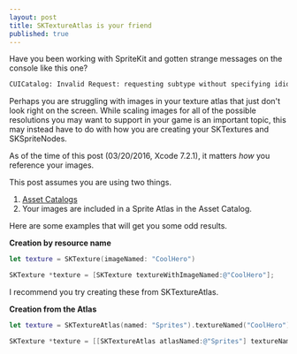 ```yaml
---
layout: post
title: SKTextureAtlas is your friend
published: true
---
```


Have you been working with SpriteKit and gotten strange messages on the console like this one? 

```bash
CUICatalog: Invalid Request: requesting subtype without specifying idiom
```

Perhaps you are struggling with images in your texture atlas that just don't look right on the screen.
While scaling images for all of the possible resolutions you may want to support in your game is an
important topic, this may instead have to do with how you are creating your SKTextures and SKSpriteNodes.

As of the time of this post (03/20/2016, Xcode 7.2.1), it matters *how* you reference your images.

This post assumes you are using two things.

1. [Asset Catalogs](https://developer.apple.com/library/ios/recipes/xcode_help-image_catalog-1.0/chapters/Recipe.html)
2. Your images are included in a Sprite Atlas in the Asset Catalog.


Here are some examples that will get you some odd results.

**Creation by resource name**

``` swift
let texture = SKTexture(imageNamed: "CoolHero")
```

``` objective-c
SKTexture *texture = [SKTexture textureWithImageNamed:@"CoolHero"];
```

I recommend you try creating these from SKTextureAtlas.

**Creation from the Atlas**

``` swift
let texture = SKTextureAtlas(named: "Sprites").textureNamed("CoolHero")
```

``` objective-c
SKTexture *texture = [[SKTextureAtlas atlasNamed:@"Sprites"] textureNamed:@"CoolHero"];
```

